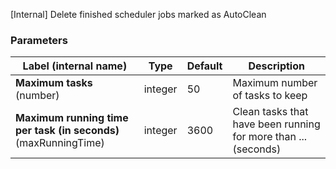 
[Internal] Delete finished scheduler jobs marked as AutoClean

### Parameters
|Label (internal name)|Type|Default|Description|
|---|---|---|---|
|**Maximum tasks** (number)|integer|50|Maximum number of tasks to keep|
|**Maximum running time per task (in seconds)** (maxRunningTime)|integer|3600|Clean tasks that have been running for more than ... (seconds)|





